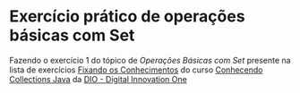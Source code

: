 # Exercício prático de operações básicas com Set

Fazendo o exercício 1 do tópico de *Operações Básicas com Set* presente na
lista de exercícios
[Fixando os Conhecimentos](https://github.com/cami-la/collections-java-api-2023/tree/master/src/main/java/set/README.md) do curso [Conhecendo Collections Java](https://web.dio.me/track/bradesco-java-cloud-native/course/conhecendo-collections-java/learning/c5d6f4e1-6d05-4eea-93d8-d292c708999f)
da [DIO - Digital Innovation One](https://web.dio.me/)